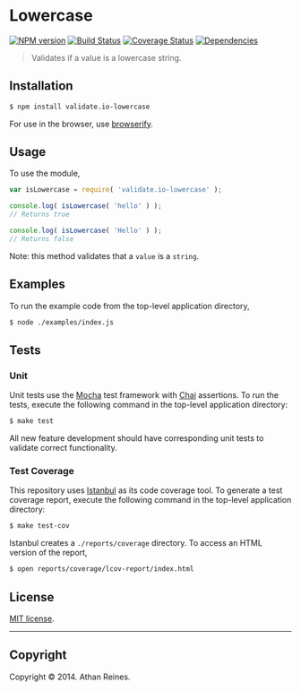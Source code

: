 Lowercase
===
[![NPM version][npm-image]][npm-url] [![Build Status][travis-image]][travis-url] [![Coverage Status][coveralls-image]][coveralls-url] [![Dependencies][dependencies-image]][dependencies-url]

> Validates if a value is a lowercase string.


## Installation

``` bash
$ npm install validate.io-lowercase
```

For use in the browser, use [browserify](https://github.com/substack/node-browserify).


## Usage

To use the module,

``` javascript
var isLowercase = require( 'validate.io-lowercase' );

console.log( isLowercase( 'hello' ) );
// Returns true

console.log( isLowercase( 'Hello' ) );
// Returns false
```

Note: this method validates that a `value` is a `string`.


## Examples

To run the example code from the top-level application directory,

``` bash
$ node ./examples/index.js
```


## Tests

### Unit

Unit tests use the [Mocha](http://visionmedia.github.io/mocha) test framework with [Chai](http://chaijs.com) assertions. To run the tests, execute the following command in the top-level application directory:

``` bash
$ make test
```

All new feature development should have corresponding unit tests to validate correct functionality.


### Test Coverage

This repository uses [Istanbul](https://github.com/gotwarlost/istanbul) as its code coverage tool. To generate a test coverage report, execute the following command in the top-level application directory:

``` bash
$ make test-cov
```

Istanbul creates a `./reports/coverage` directory. To access an HTML version of the report,

``` bash
$ open reports/coverage/lcov-report/index.html
```


## License

[MIT license](http://opensource.org/licenses/MIT). 


---
## Copyright

Copyright &copy; 2014. Athan Reines.


[npm-image]: http://img.shields.io/npm/v/validate.io-lowercase.svg
[npm-url]: https://npmjs.org/package/validate.io-lowercase

[travis-image]: http://img.shields.io/travis/validate-io/lowercase/master.svg
[travis-url]: https://travis-ci.org/validate-io/lowercase

[coveralls-image]: https://img.shields.io/coveralls/validate-io/lowercase/master.svg
[coveralls-url]: https://coveralls.io/r/validate-io/lowercase?branch=master

[dependencies-image]: http://img.shields.io/david/validate-io/lowercase.svg
[dependencies-url]: https://david-dm.org/validate-io/lowercase

[dev-dependencies-image]: http://img.shields.io/david/dev/validate-io/lowercase.svg
[dev-dependencies-url]: https://david-dm.org/dev/validate-io/lowercase

[github-issues-image]: http://img.shields.io/github/issues/validate-io/lowercase.svg
[github-issues-url]: https://github.com/validate-io/lowercase/issues